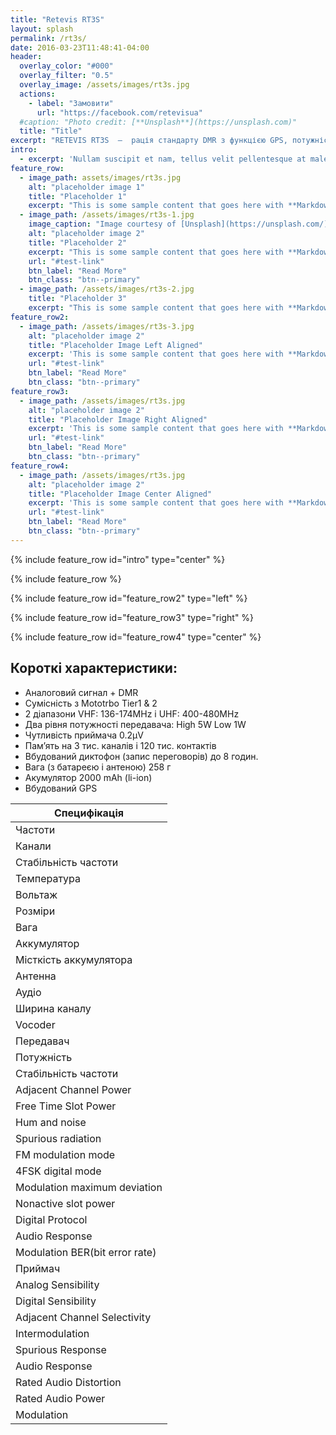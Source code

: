 ```yaml
---
title: "Retevis RT3S"
layout: splash
permalink: /rt3s/
date: 2016-03-23T11:48:41-04:00
header:
  overlay_color: "#000"
  overlay_filter: "0.5"
  overlay_image: /assets/images/rt3s.jpg
  actions:
    - label: "Замовити"
      url: "https://facebook.com/retevisua"
  #caption: "Photo credit: [**Unsplash**](https://unsplash.com)"
  title: "Title"
excerpt: "RETEVIS RT3S  –  рація стандарту DMR з функцією GPS, потужністю до 5 ват, двома діапазонами, шифруванням та сумісністю з Mototrbo Tier Ⅰ & Ⅱ."
intro: 
  - excerpt: 'Nullam suscipit et nam, tellus velit pellentesque at malesuada, enim eaque. Quis nulla, netus tempor in diam gravida tincidunt, *proin faucibus* voluptate felis id sollicitudin. Centered with `type="center"`'
feature_row:
  - image_path: assets/images/rt3s.jpg
    alt: "placeholder image 1"
    title: "Placeholder 1"
    excerpt: "This is some sample content that goes here with **Markdown** formatting."
  - image_path: /assets/images/rt3s-1.jpg
    image_caption: "Image courtesy of [Unsplash](https://unsplash.com/)"
    alt: "placeholder image 2"
    title: "Placeholder 2"
    excerpt: "This is some sample content that goes here with **Markdown** formatting."
    url: "#test-link"
    btn_label: "Read More"
    btn_class: "btn--primary"
  - image_path: /assets/images/rt3s-2.jpg
    title: "Placeholder 3"
    excerpt: "This is some sample content that goes here with **Markdown** formatting."
feature_row2:
  - image_path: /assets/images/rt3s-3.jpg
    alt: "placeholder image 2"
    title: "Placeholder Image Left Aligned"
    excerpt: 'This is some sample content that goes here with **Markdown** formatting. Left aligned with `type="left"`'
    url: "#test-link"
    btn_label: "Read More"
    btn_class: "btn--primary"
feature_row3:
  - image_path: /assets/images/rt3s.jpg
    alt: "placeholder image 2"
    title: "Placeholder Image Right Aligned"
    excerpt: 'This is some sample content that goes here with **Markdown** formatting. Right aligned with `type="right"`'
    url: "#test-link"
    btn_label: "Read More"
    btn_class: "btn--primary"
feature_row4:
  - image_path: /assets/images/rt3s.jpg
    alt: "placeholder image 2"
    title: "Placeholder Image Center Aligned"
    excerpt: 'This is some sample content that goes here with **Markdown** formatting. Centered with `type="center"`'
    url: "#test-link"
    btn_label: "Read More"
    btn_class: "btn--primary"
---
```


{% include feature_row id="intro" type="center" %}

{% include feature_row %}

{% include feature_row id="feature_row2" type="left" %}

{% include feature_row id="feature_row3" type="right" %}

{% include feature_row id="feature_row4" type="center" %}

## Короткі характеристики:

- Аналоговий сигнал + DMR
- Сумісність з Mototrbo Tier1 & 2
- 2 діапазони VHF: 136-174MHz і UHF: 400-480MHz
- Два рівня потужності передавача: High 5W Low 1W
- Чутливість приймача 0.2μV
- Пам’ять на 3 тис. каналів і 120 тис. контактів
- Вбудований диктофон (запис переговорів) до 8 годин.
- Вага (з батареєю і антеною) 258 г
- Акумулятор 2000 mAh (li-ion)
- Вбудований GPS

| Специфікація                   |
| ------------------------------ |
| Частоти                        | 136-174MHz &400-480MHz |
| Канали                         | 3000 |
| Стабільність частоти           | #ERROR! |
| Температура                    | \-30℃~+60℃ |
| Вольтаж                        | 7.4V DC |
| Розміри                        | 131 x 61 x 36mm |
| Вага                           | 258g (за батареєю) |
| Аккумулятор                    | Li-ion |
| Місткість аккумулятора         | 2000mAh |
| Антенна                        | 50Omega |
| Аудіо                          | 1W 16Omega |
| Ширина каналу                  | 12.5KHz |
| Vocoder                        | AMBE+2trade |
| Передавач                      |
| Потужність                     | Highle 5W, Lowle 1W |
| Стабільність частоти           | plusmn1.0ppm |
| Adjacent Channel Power         | le-60dB |
| Free Time Slot Power           | TDMA:le57dBm |
| Hum and noise                  | \-40dB 12.5KHz |
| Spurious radiation             | Antenna:9KHz-1GHz le-36dBm<br>1GHz-12.75GHz le-30dBm |
| FM modulation mode             | 11K0F3E 12.5KHz |
| 4FSK digital mode              | 12.5KHz(data only):7K60FXD<br>12.5KHz(data and voice):7K60FXW |
| Modulation maximum deviation   | 2.5KHz 12.5KHz |
| Nonactive slot power           | \-57dBm |
| Digital Protocol               | ETSI-TS102 361-1,-2,-3 |
| Audio Response                 | #ERROR! |
| Modulation BER(bit error rate) | le5% |
| Приймач                        |
| Analog Sensibility             | 0.2microV 12dB SINAD |
| Digital Sensibility            | 0.25microV(BER:5%) |
| Adjacent Channel Selectivity   | le-60dB 12.5KHz |
| Intermodulation                | le60dB |
| Spurious Response              | ge70dB |
| Audio Response                 | #ERROR! |
| Rated Audio Distortion         | ＜5% |
| Rated Audio Power              | 1W |
| Modulation                     | ge45dB 25KHz<br>ge40dB 12.5KHz |
